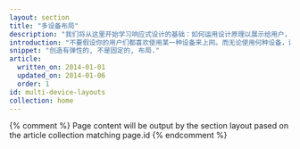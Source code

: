 ```yaml
---
layout: section
title: "多设备布局"
description: "我们将从这里开始学习响应式设计的基础：如何运用设计原理以展示给用户，以及如何用代码实现。"
introduction: "不要假设你的用户们都喜欢使用某一种设备来上网。而无论使用何种设备，设计者都应该让用户得到极佳的体验。响应式网页设计的主旨是：创造出能够自行适应所有设备的网站、应用以及使用体验。"
snippet: "创造有弹性的, 不是固定的, 布局."
article:
  written_on: 2014-01-01
  updated_on: 2014-01-06
  order: 1
id: multi-device-layouts
collection: home
---
```


{% comment %}
Page content will be output by the section layout pased on the article collection matching page.id
{% endcomment %}
